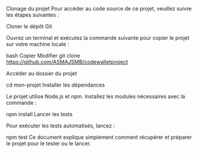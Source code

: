 
Clonage du projet
Pour accéder au code source de ce projet, veuillez suivre les étapes suivantes :

Cloner le dépôt Git

Ouvrez un terminal et exécutez la commande suivante pour copier le projet sur votre machine locale :

bash
Copier
Modifier
git clone https://github.com/ASMAJSMB/codewalletproject


Accéder au dossier du projet



cd mon-projet
Installer les dépendances

Le projet utilise Node.js et npm. Installez les modules nécessaires avec la commande :


npm install
Lancer les tests

Pour exécuter les tests automatisés, lancez :


npm test
Ce document explique simplement comment récupérer et préparer le projet pour le tester ou le lancer.










